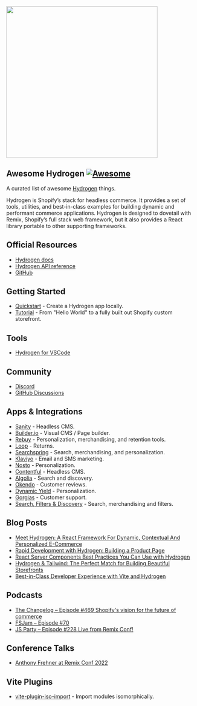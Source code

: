 <div class="github-widget" data-repo="shopify/awesome-hydrogen"></div>
<script async src="https://pagead2.googlesyndication.com/pagead/js/adsbygoogle.js"></script><ins class="adsbygoogle" style="display:block" data-ad-client="ca-pub-6890694312814945" data-ad-slot="5473692530" data-ad-format="auto"  data-full-width-responsive="true"></ins><script>(adsbygoogle = window.adsbygoogle || []).push({});</script>
<img width="400" src="https://raw.githubusercontent.com/shopify/awesome-hydrogen/master/./assets/hydrogen-logo.svg?sanitize=true">

## Awesome Hydrogen [![Awesome](https://cdn.rawgit.com/sindresorhus/awesome/d7305f38d29fed78fa85652e3a63e154dd8e8829/media/badge.svg)](https://github.com/sindresorhus/awesome)

A curated list of awesome <a href='https://hydrogen.shopify.dev/'>Hydrogen</a> things.

Hydrogen is Shopify’s stack for headless commerce. It provides a set of tools, utilities, and best-in-class examples for building dynamic and performant commerce applications. Hydrogen is designed to dovetail with Remix, Shopify’s full stack web framework, but it also provides a React library portable to other supporting frameworks.



## Official Resources

- [Hydrogen docs](https://shopify.dev/docs/custom-storefronts/hydrogen)
- [Hydrogen API reference](https://shopify.dev/docs/api/hydrogen)
- [GitHub](https://github.com/Shopify/hydrogen)

## Getting Started

- [Quickstart](https://shopify.dev/docs/custom-storefronts/hydrogen/getting-started/quickstart) - Create a Hydrogen app locally.
- [Tutorial](https://shopify.dev/docs/custom-storefronts/hydrogen/building) - From "Hello World" to a fully built out Shopify custom storefront.

## Tools

- [Hydrogen for VSCode](https://marketplace.visualstudio.com/items?itemName=crtogrm.hydrogen-vscode&ssr=false#overview)

## Community

- [Discord](https://discord.gg/shopifydevs)
- [GitHub Discussions](https://github.com/Shopify/hydrogen/discussions)

## Apps & Integrations

- [Sanity](https://github.com/sanity-io/hydrogen-sanity-demo) - Headless CMS.
- [Builder.io](https://github.com/builderio/builder-shopify-hydrogen) - Visual CMS / Page builder.
- [Rebuy](https://www.npmjs.com/package/@rebuy/rebuy-hydrogen#readme) - Personalization, merchandising, and retention tools.
- [Loop](https://www.npmjs.com/package/@loophq/onstore-sdk/v/1.0.8) - Returns.
- [Searchspring](https://searchspring.zendesk.com/hc/en-us/articles/6605461489307-Shopify-Hydrogen) - Search, merchandising, and personalization.
- [Klaviyo](https://developers.klaviyo.com/en/docs/integrate-with-a-shopify-hydrogen-store) - Email and SMS marketing.
- [Nosto](https://docs.nosto.com/shopify/features/shopify-hydrogen) - Personalization.
- [Contentful](https://www.contentful.com/contentful-and-shopifys-hydrogen-starter/) - Headless CMS.
- [Algolia](https://github.com/algolia/shopify-hydrogen-algolia) - Search and discovery.
- [Okendo](https://github.com/okendo/okendo-shopify-hydrogen-demo/wiki) - Customer reviews.
- [Dynamic Yield](https://www.dynamicyield.com/integration/shopify-plus) - Personalization.
- [Gorgias](https://docs.gorgias.com/en-US/shopify-hydrogen-96240) - Customer support.
- [Search, Filters & Discovery](https://www.npmjs.com/package/@fast-simon/shopify-hydrogen) - Search, merchandising and filters.

## Blog Posts

- [Meet Hydrogen: A React Framework For Dynamic, Contextual And Personalized E-Commerce](https://www.smashingmagazine.com/2021/11/hydrogen-react-framework-dynamic-contextual-personalized-ecommerce/)
- [Rapid Development with Hydrogen: Building a Product Page](https://shopify.engineering/rapid-development-hydrogen-building-product-page)
- [React Server Components Best Practices You Can Use with Hydrogen](https://shopify.engineering/react-server-components-best-practices-hydrogen)
- [Hydrogen & Tailwind: The Perfect Match for Building Beautiful Storefronts](https://shopify.engineering/hydrogen-tailwind-building-beautiful-storefronts)
- [Best-in-Class Developer Experience with Vite and Hydrogen](https://shopify.engineering/developer-experience-with-hydrogen-and-vite)

## Podcasts

- [The Changelog – Episode #469 Shopify's vision for the future of commerce](https://changelog.com/podcast/469)
- [FSJam – Episode #70](https://fsjam.org/episodes/episode-70-hydrogen-with-josh-larson)
- [JS Party – Episode #228 Live from Remix Conf!](https://jsparty.fm/228#t=31:29)


## Conference Talks

- [Anthony Frehner at Remix Conf 2022](https://www.youtube.com/watch?v=4_nxvVTNY9s)


## Vite Plugins

- [vite-plugin-iso-import](https://github.com/bluwy/vite-plugin-iso-import) - Import modules isomorphically.